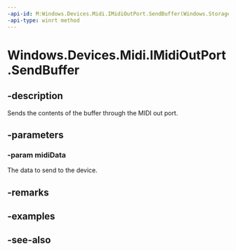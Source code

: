 ```yaml
---
-api-id: M:Windows.Devices.Midi.IMidiOutPort.SendBuffer(Windows.Storage.Streams.IBuffer)
-api-type: winrt method
---
```


<!-- Method syntax
public void SendBuffer(Windows.Storage.Streams.IBuffer midiData)
-->

# Windows.Devices.Midi.IMidiOutPort.SendBuffer

## -description
Sends the contents of the buffer through the MIDI out port.

## -parameters
### -param midiData
The data to send to the device.

## -remarks

## -examples

## -see-also

